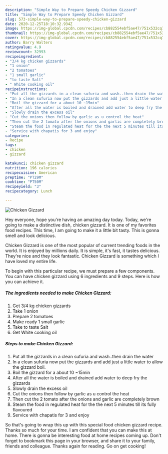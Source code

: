 ```yaml
---
description: "Simple Way to Prepare Speedy Chicken Gizzard"
title: "Simple Way to Prepare Speedy Chicken Gizzard"
slug: 573-simple-way-to-prepare-speedy-chicken-gizzard
date: 2020-12-25T18:10:32.934Z
image: https://img-global.cpcdn.com/recipes/cb882554ebf5ae47/751x532cq70/chicken-gizzard-recipe-main-photo.jpg
thumbnail: https://img-global.cpcdn.com/recipes/cb882554ebf5ae47/751x532cq70/chicken-gizzard-recipe-main-photo.jpg
cover: https://img-global.cpcdn.com/recipes/cb882554ebf5ae47/751x532cq70/chicken-gizzard-recipe-main-photo.jpg
author: Barry Walters
ratingvalue: 4.9
reviewcount: 32993
recipeingredient:
- "3/4 kg chicken gizzards"
- "1 onion"
- "2 tomatoes"
- "1 small garlic"
- "to taste Salt"
- " White cooking oil"
recipeinstructions:
- "Put all the gizzards in a clean sufuria and wash..then drain the water"
- "In a clean sufuria now put the gizzards and add just a little water to allow the gizzard boil."
- "Boil the gizzard for a about 10 ~15min"
- "After all the water is boiled and drained add water to deep fry the gizzards"
- "Slowly drain the excess oil"
- "Cut the onions then follow by garlic as u control the heat"
- "Then cut the 2 tomato after the onions and garlic are completely brown"
- "Steam the food in regulated heat for the the next 5 minutes till its fully flavoured"
- "Service with chapatis for 3 and enjoy"
categories:
- Recipe
tags:
- chicken
- gizzard

katakunci: chicken gizzard 
nutrition: 196 calories
recipecuisine: American
preptime: "PT29M"
cooktime: "PT50M"
recipeyield: "3"
recipecategory: Lunch

---
```



![Chicken Gizzard](https://img-global.cpcdn.com/recipes/cb882554ebf5ae47/751x532cq70/chicken-gizzard-recipe-main-photo.jpg)

Hey everyone, hope you're having an amazing day today. Today, we're going to make a distinctive dish, chicken gizzard. It is one of my favorites food recipes. This time, I am going to make it a little bit tasty. This is gonna smell and look delicious.

Chicken Gizzard is one of the most popular of current trending foods in the world. It is enjoyed by millions daily. It is simple, it's fast, it tastes delicious. They're nice and they look fantastic. Chicken Gizzard is something which I have loved my entire life.




To begin with this particular recipe, we must prepare a few components. You can have chicken gizzard using 6 ingredients and 9 steps. Here is how you can achieve it.

<!--inarticleads1-->

##### The ingredients needed to make Chicken Gizzard:

1. Get 3/4 kg chicken gizzards
1. Take 1 onion
1. Prepare 2 tomatoes
1. Make ready 1 small garlic
1. Take to taste Salt
1. Get  White cooking oil




<!--inarticleads2-->

##### Steps to make Chicken Gizzard:

1. Put all the gizzards in a clean sufuria and wash..then drain the water
1. In a clean sufuria now put the gizzards and add just a little water to allow the gizzard boil.
1. Boil the gizzard for a about 10 ~15min
1. After all the water is boiled and drained add water to deep fry the gizzards
1. Slowly drain the excess oil
1. Cut the onions then follow by garlic as u control the heat
1. Then cut the 2 tomato after the onions and garlic are completely brown
1. Steam the food in regulated heat for the the next 5 minutes till its fully flavoured
1. Service with chapatis for 3 and enjoy




So that's going to wrap this up with this special food chicken gizzard recipe. Thanks so much for your time. I am confident that you can make this at home. There is gonna be interesting food at home recipes coming up. Don't forget to bookmark this page in your browser, and share it to your family, friends and colleague. Thanks again for reading. Go on get cooking!
